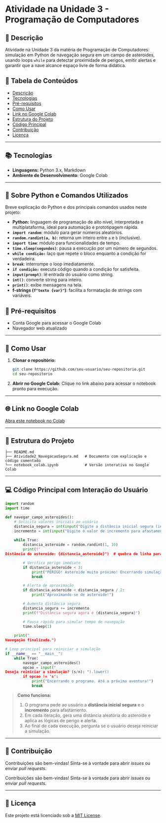 # Atividade na Unidade 3 - Programação de Computadores


## 📄 Descrição
Atividade na Unidade 3 da matéria de Programação de Computadores: simulação em Python de navegação segura em um campo de asteroides, usando loops `while` para detectar proximidade de perigos, emitir alertas e garantir que a nave alcance espaço livre de forma didática.

## 📑 Tabela de Conteúdos
- [Descrição](#descrição)
- [Tecnologias](#tecnologias)
- [Pré-requisitos](#pré-requisitos)
- [Como Usar](#como-usar)
- [Link no Google Colab](#link-no-google-colab)
- [Estrutura do Projeto](#estrutura-do-projeto)
- [Código Principal](#código-principal)
- [Contribuição](#contribuição)
- [Licença](#licença)

---

## 📚 Tecnologias
- **Linguagens:** Python 3.x, Markdown
- **Ambiente de Desenvolvimento:** Google Colab

---

## 🐍 Sobre Python e Comandos Utilizados

Breve explicação do Python e dos principais comandos usados neste projeto:

- **Python:** linguagem de programação de alto nível, interpretada e multiplataforma, ideal para automação e prototipagem rápida.
- **`import random`**: módulo para gerar números aleatórios.
- **`random.randint(a, b)`**: retorna um inteiro entre `a` e `b` (inclusive).
- **`import time`**: módulo para funcionalidades de tempo.
- **`time.sleep(segundos)`**: pausa a execução por um número de segundos.
- **`while condição:`** laço que repete o bloco enquanto a condição for verdadeira.
- **`break`**: interrompe o loop imediatamente.
- **`if condição:`** executa código quando a condição for satisfeita.
- **`input(prompt)`**: lê entrada do usuário como string.
- **`int()`**: converte string para inteiro.
- **`print()`**: exibe mensagens na tela.
- **f-strings (`f"texto {var}"`)**: facilita a formatação de strings com variáveis.

## 🔧 Pré-requisitos
- Conta Google para acessar o Google Colab
- Navegador web atualizado

---

## 🚀 Como Usar
1. **Clonar o repositório:**
   ```bash
   git clone https://github.com/seu-usuario/seu-repositorio.git
   cd seu-repositorio
   ```
2. **Abrir no Google Colab:**
   Clique no link abaixo para acessar o notebook pronto para execução.

---

## 🌐 Link no Google Colab
[Abra este notebook no Colab](https://colab.research.google.com/drive/1z5R9ueQ-WTB3sEHl0agXc6_U2OaBM4mE?usp=sharing)

---

## 📂 Estrutura do Projeto
```
├── README.md
├── Atividade2_NavegacaoSegura.md   # Documento com explicação e código comentado
└── notebook_colab.ipynb            # Versão interativa no Google Colab
```

---

## 💻 Código Principal com Interação do Usuário
```python
import random
import time

def navegar_campo_asteroides():
    # Solicita valores iniciais ao usuário
    distancia_segura = int(input("Digite a distância inicial segura (inteiro positivo): "))
    incremento = int(input("Digite o valor de incremento para afastamento (ex: 2): "))
    
    while True:
        distancia_asteroide = random.randint(1, 10)
        print(f"
Distância do asteroide: {distancia_asteroide}")  # quebra de linha para melhor visualização

        # Verifica perigo imediato
        if distancia_asteroide < 3:
            print("PERIGO! Asteroide muito próximo! Encerrando simulação.")
            break

        # Alerta de aproximação
        if distancia_asteroide < distancia_segura / 2:
            print("Aproximando-se de asteroide!")

        # Aumenta distância segura
        distancia_segura += incremento
        print(f"Distância segura agora é {distancia_segura}")

        # Pausa rápida para simular tempo de navegação
        time.sleep(1)
    
    print("
Navegação finalizada.")

# Loop principal para reiniciar a simulação
if __name__ == "__main__":
    while True:
        navegar_campo_asteroides()
        opcao = input("
Deseja reiniciar a simulação? (s/n): ").lower()
        if opcao != 's':
            print("Encerrando o programa. Até a próxima aventura!")
            break
```  

> **Como funciona:**
> 1. O programa pede ao usuário a **distância inicial segura** e o **incremento** para afastamento.
> 2. Em cada iteração, gera uma distância aleatória do asteroide e aplica as lógicas de perigo e alerta.
> 3. Ao final de cada execução, pergunta se o usuário deseja reiniciar a simulação.

---

## 🤝 Contribuição
Contribuições são bem-vindas! Sinta-se à vontade para abrir *issues* ou enviar *pull requests*.

Contribuições são bem-vindas! Sinta-se à vontade para abrir *issues* ou enviar *pull requests*.

---

## 📄 Licença
Este projeto está licenciado sob a [MIT License](LICENSE).
